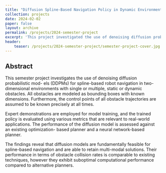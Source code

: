 ```yaml
---
title: "Diffusion Spline-Based Navigation Policy in Dynamic Environments"
collection: projects
date: 2024-02-02
paper: false
layout: archive
permalink: /projects/2024-semester-project
excerpt: 'This project investigated the use of denoising diffusion probabilistic models (DDPMs) for spline-based robot navigation in two-dimensional environments with single or multiple, static or dynamic obstacles.'
header:
    teaser: /projects/2024-semester-project/semester-project-cover.jpg
---
```


Abstract
-------
This semester project investigates the use of denoising diffusion probabilistic mod- els (DDPMs) for spline-based robot navigation in two-dimensional environments with single or multiple, static or dynamic obstacles. All obstacles are modeled as bounding boxes with known dimensions. Furthermore, the control points of all obstacle trajectories are assumed to be known precisely at all times.

Expert demonstrations are employed for model training, and the trained policy is evaluated using various metrics that are relevant to real-world applications. The performance of the diffusion model is assessed against an existing optimization- based planner and a neural network-based planner.

The findings reveal that diffusion models are fundamentally feasible for spline-based navigation and are able to retain multi-modal solutions. Their performance in terms of obstacle collision rates is comparable to existing techniques, however they exhibit suboptimal computational performance compared to alternative planners.
